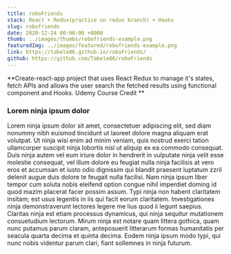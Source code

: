 ```yaml
---
title: roboFriends
stack: React + Redux(practice on redux branch) + Hooks
slug: robofriends
date: 2020-12-24 00:00:00 +0000
thumb: ../images/thumbs/robofriends-example.png
featuredImg: ../images/featured/robofriends-example.png
link: https://tabele86.github.io/roboFriends/
github: https://github.com/Tabele86/roboFriends
---
```

**Create-react-app project that uses React Redux to manage it's states, fetch APIs and allows the user search the fetched results using functional component and Hooks. <a target="_blank" src='https://github.com/aneagoie'>Udemy Course Credit</a> **

### Lorem ninja ipsum dolor
Lorem ninja ipsum dolor sit amet, consectetuer adipiscing elit, sed diam nonummy nibh euismod tincidunt ut laoreet dolore magna aliquam erat volutpat. Ut ninja wisi enim ad minim veniam, quis nostrud exerci tation ullamcorper suscipit ninja lobortis nisl ut aliquip ex ea commodo consequat. Duis ninja autem vel eum iriure dolor in hendrerit in vulputate ninja velit esse molestie consequat, vel illum dolore eu feugiat nulla ninja facilisis at vero eros et accumsan et iusto odio dignissim qui blandit praesent luptatum zzril delenit augue duis dolore te feugait nulla facilisi. Nam ninja ipsum liber tempor cum soluta nobis eleifend option congue nihil imperdiet doming id quod mazim placerat facer possim assum. Typi ninja non habent claritatem insitam; est usus legentis in iis qui facit eorum claritatem. Investigationes ninja demonstraverunt lectores legere me lius quod ii legunt saepius. Claritas ninja est etiam processus dynamicus, qui ninja sequitur mutationem consuetudium lectorum. Mirum ninja est notare quam littera gothica, quam nunc putamus parum claram, anteposuerit litterarum formas humanitatis per seacula quarta decima et quinta decima. Eodem ninja ipsum modo typi, qui nunc nobis videntur parum clari, fiant sollemnes in ninja futurum.